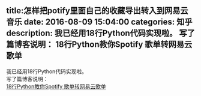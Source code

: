 title:怎样把potify里面自己的收藏导出转入到网易云音乐
date: 2016-08-09   15:04:00 
categories: 知乎 
 description: 我已经用18行Python代码实现啦。 写了篇博客说明： 18行Python教你Spotify 歌单转网易云歌单 
  --- 
 我已经用18行Python代码实现啦。  
写了篇博客说明：  
[18行Python教你Spotify 歌单转网易云歌单](https://link.zhihu.com/?target=http%3A//hktkdy.com/2016/08/09/201608/spotify-to-easenet/)